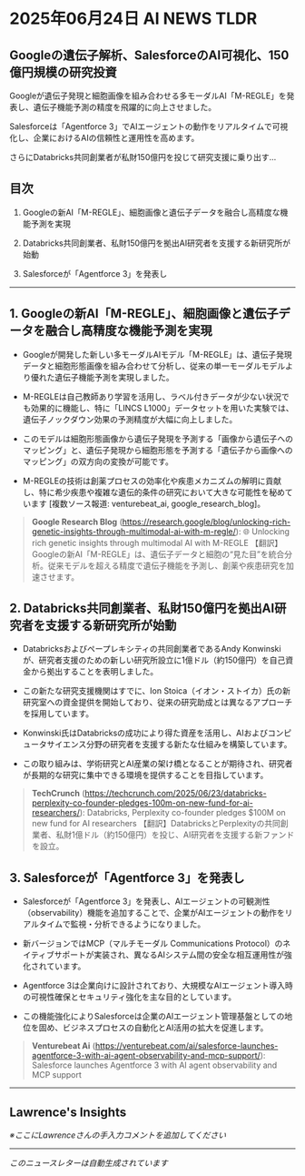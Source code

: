 # 2025年06月24日 AI NEWS TLDR

## Googleの遺伝子解析、SalesforceのAI可視化、150億円規模の研究投資

Googleが遺伝子発現と細胞画像を組み合わせる多モーダルAI「M-REGLE」を発表し、遺伝子機能予測の精度を飛躍的に向上させました。

Salesforceは「Agentforce 3」でAIエージェントの動作をリアルタイムで可視化し、企業におけるAIの信頼性と運用性を高めます。

さらにDatabricks共同創業者が私財150億円を投じて研究支援に乗り出す…

## 目次

1. Googleの新AI「M-REGLE」、細胞画像と遺伝子データを融合し高精度な機能予測を実現

2. Databricks共同創業者、私財150億円を拠出AI研究者を支援する新研究所が始動

3. Salesforceが「Agentforce 3」を発表し

---

## 1. Googleの新AI「M-REGLE」、細胞画像と遺伝子データを融合し高精度な機能予測を実現

- Googleが開発した新しい多モーダルAIモデル「M-REGLE」は、遺伝子発現データと細胞形態画像を組み合わせて分析し、従来の単一モーダルモデルより優れた遺伝子機能予測を実現しました。

- M-REGLEは自己教師あり学習を活用し、ラベル付きデータが少ない状況でも効果的に機能し、特に「LINCS L1000」データセットを用いた実験では、遺伝子ノックダウン効果の予測精度が大幅に向上しました。

- このモデルは細胞形態画像から遺伝子発現を予測する「画像から遺伝子へのマッピング」と、遺伝子発現から細胞形態を予測する「遺伝子から画像へのマッピング」の双方向の変換が可能です。

- M-REGLEの技術は創薬プロセスの効率化や疾患メカニズムの解明に貢献し、特に希少疾患や複雑な遺伝的条件の研究において大きな可能性を秘めています [複数ソース報道: venturebeat_ai, google_research_blog]。

> **Google Research Blog** (https://research.google/blog/unlocking-rich-genetic-insights-through-multimodal-ai-with-m-regle/): 🌐 Unlocking rich genetic insights through multimodal AI with M-REGLE
> 【翻訳】Googleの新AI「M-REGLE」は、遺伝子データと細胞の“見た目”を統合分析。従来モデルを超える精度で遺伝子機能を予測し、創薬や疾患研究を加速させます。

## 2. Databricks共同創業者、私財150億円を拠出AI研究者を支援する新研究所が始動

- Databricksおよびペープレキシティの共同創業者であるAndy Konwinskiが、研究者支援のための新しい研究所設立に1億ドル（約150億円）を自己資金から拠出することを表明しました。

- この新たな研究支援機関はすでに、Ion Stoica（イオン・ストイカ）氏の新研究室への資金提供を開始しており、従来の研究助成とは異なるアプローチを採用しています。

- Konwinski氏はDatabricksの成功により得た資産を活用し、AIおよびコンピュータサイエンス分野の研究者を支援する新たな仕組みを構築しています。

- この取り組みは、学術研究とAI産業の架け橋となることが期待され、研究者が長期的な研究に集中できる環境を提供することを目指しています。

> **TechCrunch** (https://techcrunch.com/2025/06/23/databricks-perplexity-co-founder-pledges-100m-on-new-fund-for-ai-researchers/): Databricks, Perplexity co-founder pledges $100M on new fund for AI researchers
> 【翻訳】DatabricksとPerplexityの共同創業者、私財1億ドル（約150億円）を投じ、AI研究者を支援する新ファンドを設立。

## 3. Salesforceが「Agentforce 3」を発表し

- Salesforceが「Agentforce 3」を発表し、AIエージェントの可観測性（observability）機能を追加することで、企業がAIエージェントの動作をリアルタイムで監視・分析できるようになりました。

- 新バージョンではMCP（マルチモーダル Communications Protocol）のネイティブサポートが実装され、異なるAIシステム間の安全な相互運用性が強化されています。

- Agentforce 3は企業向けに設計されており、大規模なAIエージェント導入時の可視性確保とセキュリティ強化を主な目的としています。

- この機能強化によりSalesforceは企業のAIエージェント管理基盤としての地位を固め、ビジネスプロセスの自動化とAI活用の拡大を促進します。

> **Venturebeat Ai** (https://venturebeat.com/ai/salesforce-launches-agentforce-3-with-ai-agent-observability-and-mcp-support/): Salesforce launches Agentforce 3 with AI agent observability and MCP support

---

## Lawrence's Insights

*※ここにLawrenceさんの手入力コメントを追加してください*

---

*このニュースレターは自動生成されています*